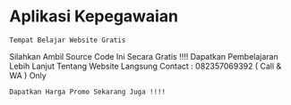 # Aplikasi Kepegawaian
	Tempat Belajar Website Gratis

Silahkan Ambil Source Code Ini Secara Gratis !!!!
Dapatkan Pembelajaran Lebih Lanjut Tentang Website
Langsung Contact : 082357069392 ( Call & WA ) Only

	Dapatkan Harga Promo Sekarang Juga !!!!

